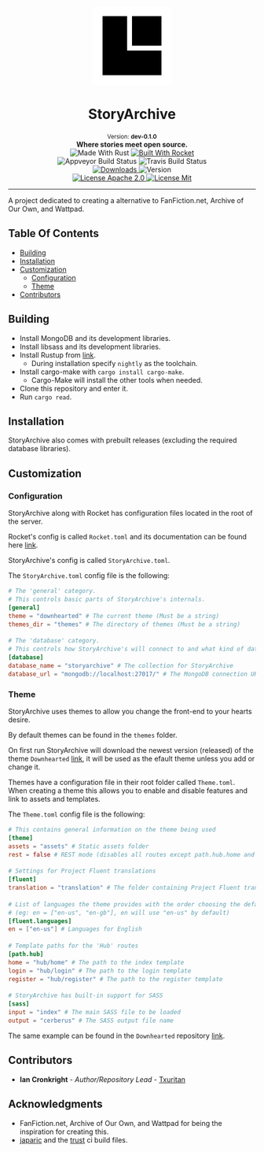<p align="center">
  <img src="./assets/icon-160x160-transparent.png">
</p>

<h1 align="center">StoryArchive</h1>

<div align="center">
  <small>Version: <b>dev-0.1.0</b></small>
</div>

<div align="center">
  <b>Where stories meet open source.</b>
</div>

<div align="center">
  <img src="https://img.shields.io/badge/made%20with-rust-orange.svg?style=flat-square" alt="Made With Rust" />
  <a href="https://github.com/SergioBenitez/Rocket">
    <img src="https://img.shields.io/badge/build%20with-rocket-red.svg?style=flat-square" alt="Built With Rocket" />
  </a>
</div>

<div align="center">
  <a>
    <img src="https://img.shields.io/appveyor/ci/storyarchive/storyarchive.svg?style=flat-square" alt="Appveyor Build Status" />
  </a>
  <a>
    <img src="https://img.shields.io/travis/storyarchive/storyarchive.svg?style=flat-square" alt="Travis Build Status" />
  </a>
</div>


<div align="center">
  <a href="https://github.com/storyarchive/storyarchive/releases">
    <img src="https://img.shields.io/github/downloads/storyarchive/storyarchive/total.svg?style=flat-square" alt="Downloads" />
  </a>
  <a>
    <img src="https://img.shields.io/github/release/storyarchive/storyarchive/all.svg?style=flat-square" alt="Version" />
  </a>
</div>


<div align="center">
  <a href="https://github.com/storyarchive/storyarchive/blob/master/LICENSE">
    <img src="https://img.shields.io/badge/license-Apache-blue.svg?style=flat-square" alt="License Apache 2.0" />
  </a>
  <a href="https://github.com/storyarchive/storyarchive/blob/master/LICENSE">
    <img src="https://img.shields.io/badge/license-MIT-green.svg?style=flat-square" alt="License Mit" />
  </a>
</div>

---

A project dedicated to creating a alternative to FanFiction.net, Archive of Our Own, and Wattpad.

## Table Of Contents
  * [Building](#building)
  * [Installation](#installation)
  * [Customization](#customization)
    * [Configuration](#configuration)
    * [Theme](#theme)
  * [Contributors](#contributors)

## Building
  * Install MongoDB and its development libraries.
  * Install libsass and its development libraries.
  * Install Rustup from [link](https://www.rustup.rs/).
    * During installation specify ```nightly``` as the toolchain.
  * Install cargo-make with ```cargo install cargo-make```.
    * Cargo-Make will install the other tools when needed.
  * Clone this repository and enter it.
  * Run ```cargo read```.

## Installation
StoryArchive also comes with prebuilt releases (excluding the required database libraries).



## Customization
### Configuration
StoryArchive along with Rocket has configuration files located in the root of the server.

Rocket's config is called ```Rocket.toml``` and its documentation can be found here [link](https://rocket.rs/guide/configuration/).

StoryArchive's config is called ```StoryArchive.toml```.

The ```StoryArchive.toml``` config file is the following:

```toml
# The 'general' category.
# This controls basic parts of StoryArchive's internals.
[general]
theme = "downhearted" # The current theme (Must be a string)
themes_dir = "themes" # The directory of themes (Must be a string)

# The 'database' category.
# This controls how StoryArchive's will connect to and what kind of database is used.
[database]
database_name = "storyarchive" # The collection for StoryArchive
database_url = "mongodb://localhost:27017/" # The MongoDB connection URI
```

### Theme
StoryArchive uses themes to allow you change the front-end to your hearts desire.

By default themes can be found in the ```themes``` folder. 

On first run StoryArchive will download the newest version (released) of the theme ```Downhearted``` [link](https://github.com/storyarchive/theme-downhearted), it will be used as the efault theme unless you add or change it.

Themes have a configuration file in their root folder called ```Theme.toml```. When creating a theme this allows you to enable and disable features and link to assets and templates.

The ```Theme.toml``` config file is the following:

```toml
# This contains general information on the theme being used
[theme]
assets = "assets" # Static assets folder
rest = false # REST mode (disables all routes except path.hub.home and assets)

# Settings for Project Fluent translations
[fluent]
translation = "translation" # The folder containing Project Fluent tranlation files (.ftl)

# List of languages the theme provides with the order choosing the default
# (eg: en = ["en-us", "en-gb"], en will use "en-us" by default)
[fluent.languages]
en = ["en-us"] # Languages for English

# Template paths for the 'Hub' routes
[path.hub]
home = "hub/home" # The path to the index template
login = "hub/login" # The path to the login template
register = "hub/register" # The path to the register template

# StoryArchive has built-in support for SASS
[sass]
input = "index" # The main SASS file to be loaded
output = "cerberus" # The SASS output file name
```

The same example can be found in the ```Downhearted``` repository [link](https://github.com/storyarchive/theme-downhearted).

## Contributors
  * **Ian Cronkright** - *Author/Repository Lead* - [Txuritan](https://github.com/Txuritan)

## Acknowledgments
  * FanFiction.net, Archive of Our Own, and Wattpad for being the inspiration for creating this.
  * [japaric](https://github.com/japaric) and the [trust](https://github.com/japaric/trust) ci build files.
